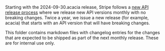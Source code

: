 Starting with the 2024-09-30.acacia release, Stripe follows a [new API release process](https://stripe.com/blog/introducing-stripes-new-api-release-process) where we release new API versions monthly with no breaking changes. Twice a year, we issue a new release (for example, acacia) that starts with an API version that will have breaking changes.

This folder contains markdown files with changelog entries for the changes that are expected to be shipped as part of the next monthly release.
These are for internal use only.
